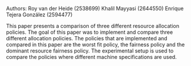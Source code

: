 Authors:
Roy van der Heide (2538699)
Khalil Mayyasi (2644550)
Enrique Tejera González (2594477)

This paper presents a comparison of three different resource allocation policies. The goal of this paper was to implement and compare three different allocation policies. The policies that are implemented and compared in this paper are the worst fit policy, the fairness policy and the dominant resource fairness policy. The experimental setup is used to compare the policies where different machine specifications are used.

